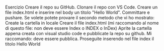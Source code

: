 Esercizio
Creare il repo su GitHub.
Clonare il repo con VS Code.
Creare un file index.html e inserire nel body un titolo "Hello World".
Committare e pushare.
Se volete potete provare il secondo metodo che vi ho mostrato:
Create la cartella in locale
Creare il file index.html (mi raccomando al nome di questo file: non deve essere Index o INDEX o InDex)
Aprite la cartella appena creata con visual studio code e pubblicate la repo su github. Mi raccomando: deve essere pubblica.
Proseguite inserendo nel file index il titolo Hello World
